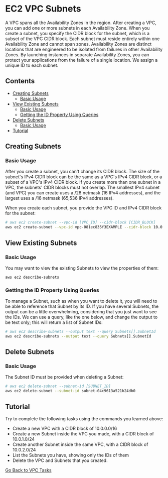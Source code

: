 # EC2 VPC Subnets
A VPC spans all the Availability Zones in the region.
After creating a VPC, you can add one or more subnets in each Availability Zone.
When you create a subnet, you specify the CIDR block for the subnet, which is a subset of the VPC CIDR block.
Each subnet must reside entirely within one Availability Zone and cannot span zones.
Availability Zones are distinct locations that are engineered to be isolated from failures in other Availability Zones.
By launching instances in separate Availability Zones, you can protect your applications from the failure of a single location.
We assign a unique ID to each subnet.



<!--TOC_START-->
## Contents
- [Creating Subnets](#creating-subnets)
	- [Basic Usage](#basic-usage)
- [View Existing Subnets](#view-existing-subnets)
	- [Basic Usage](#basic-usage-1)
	- [Getting the ID Property Using Queries](#getting-the-id-property-using-queries)
- [Delete Subnets](#delete-subnets)
	- [Basic Usage](#basic-usage-2)
- [Tutorial](#tutorial)

<!--TOC_END-->
## Creating Subnets

### Basic Usage
After you create a subnet, you can't change its CIDR block.
The size of the subnet's IPv4 CIDR block can be the same as a VPC's IPv4 CIDR block, or a subset of a VPC's IPv4 CIDR block.
If you create more than one subnet in a VPC, the subnets' CIDR blocks must not overlap.
The smallest IPv4 subnet (and VPC) you can create uses a /28 netmask (16 IPv4 addresses), and the largest uses a /16 netmask (65,536 IPv4 addresses).

When you create each subnet, you provide the VPC ID and IPv4 CIDR block for the subnet:
```bash
# aws ec2 create-subnet --vpc-id [VPC_ID] --cidr-block [CIDR_BLOCK]
aws ec2 create-subnet --vpc-id vpc-081ec835f3EXAMPLE --cidr-block 10.0.1.0/24
```

## View Existing Subnets

### Basic Usage
You may want to view the existing Subnets to view the properties of them:
```bash
aws ec2 describe-subnets
```

### Getting the ID Property Using Queries
To manage a Subnet, such as when you want to delete it, you will need to be able to reference that Subnet by its ID.
If you have several Subnets, the output can be a little overwhelming, considering that you just want to see the IDs.
We can use a query, like the one below, and change the output to be text only; this will return a list of Subnet IDs:
```bash
# aws ec2 describe-subnets --output text --query Subnets[].SubnetId
aws ec2 describe-subnets --output text --query Subnets[].SubnetId
```

## Delete Subnets

### Basic Usage
The Subnet ID must be provided when deleting a Subnet:
```bash
# aws ec2 delete-subnet --subnet-id [SUBNET_ID]
aws ec2 delete-subnet --subnet-id subnet-04c9613a521b24db0
```

## Tutorial
Try to complete the following tasks using the commands you learned above:
- Create a new VPC with a CIDR block of 10.0.0.0/16
- Create a new Subnet inside the VPC you made, with a CIDR block of 10.0.1.0/24
- Create another Subnet inside the same VPC, with a CIDR block of 10.0.2.0/24
- List the Subnets you have, showing only the IDs of them
- Delete the VPC and Subnets that you created.

[Go Back to VPC Tasks](../README.md#tasks)
